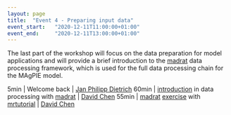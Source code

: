 ```yaml
---
layout: page
title:  "Event 4 - Preparing input data"
event_start:   "2020-12-11T11:00:00+01:00"
event_end:     "2020-12-11T13:00:00+01:00"
---
```


The last part of the workshop will focus on the data preparation for model applications and will provide a brief introduction to the [madrat] data processing framework, which is used for the full data processing chain for the MAgPIE model.

5min | Welcome back | [Jan Philipp Dietrich]
60min | [introduction] in data processing with [madrat] | [David Chen]
55min | [madrat] [exercise] with [mrtutorial] | [David Chen]


[Jan Philipp Dietrich]:https://www.pik-potsdam.de/members/dietrich
[Kristine Karstens]:https://www.pik-potsdam.de/de/institut/members/karstens
[David Chen]: https://www.pik-potsdam.de/members/davidch

[madrat]:https://github.com/pik-piam/madrat
[introduction]:https://github.com/magpiemodel/tutorials/blob/master/madrat/MAgPIE_madrat_tutorial_2020.pdf
[exercise]:https://github.com/magpiemodel/tutorials/blob/master/madrat/madrat_exercise.md
[mrtutorial]:https://github.com/pik-piam/mrtutorial/


